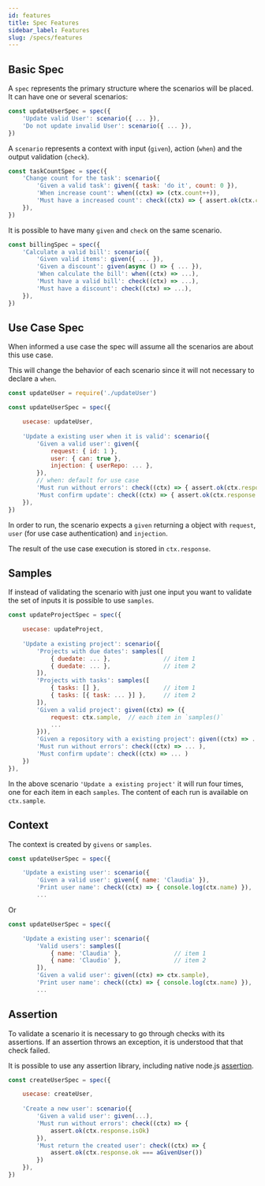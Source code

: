 ```yaml
---
id: features
title: Spec Features
sidebar_label: Features
slug: /specs/features
---
```


## Basic Spec

A `spec` represents the primary structure where the scenarios will be placed. It can have one or several scenarios:

```javascript
const updateUserSpec = spec({
    'Update valid User': scenario({ ... }),
    'Do not update invalid User': scenario({ ... }),
})
```

A `scenario` represents a context with input (`given`), action (`when`) and the output validation (`check`). 

```javascript
const taskCountSpec = spec({
    'Change count for the task': scenario({
        'Given a valid task': given({ task: 'do it', count: 0 }),
        'When increase count': when((ctx) => (ctx.count++)),
        'Must have a increased count': check((ctx) => { assert.ok(ctx.count === 1) }),
    }),
})
```

It is possible to have many `given` and `check` on the same scenario.

```javascript
const billingSpec = spec({
    'Calculate a valid bill': scenario({
        'Given valid items': given({ ... }),
        'Given a discount': given(async () => { ... }),
        'When calculate the bill': when((ctx) => ...),
        'Must have a valid bill': check((ctx) => ...),
        'Must have a discount': check((ctx) => ...),
    }),
})
```

## Use Case Spec

When informed a use case the spec will assume all the scenarios are about this use case.

This will change the behavior of each scenario since it will not necessary to declare a `when`. 

```javascript
const updateUser = require('./updateUser')

const updateUserSpec = spec({

    usecase: updateUser, 
    
    'Update a existing user when it is valid': scenario({
        'Given a valid user': given({
            request: { id: 1 },
            user: { can: true },
            injection: { userRepo: ... },
        }),
        // when: default for use case
        'Must run without errors': check((ctx) => { assert.ok(ctx.response.isOk) }),
        'Must confirm update': check((ctx) => { assert.ok(ctx.response.ok === true) })
    }),
})
```

In order to run, the scenario expects a `given` returning a object with `request`, `user` (for use case authentication) and `injection`. 

The result of the use case execution is stored in `ctx.response`.


## Samples

If instead of validating the scenario with just one input you want to validate the set of inputs it is possible to use `samples`.

```javascript
const updateProjectSpec = spec({

    usecase: updateProject,
    
    'Update a existing project': scenario({
        'Projects with due dates': samples([
            { duedate: ... },               // item 1
            { duedate: ... },               // item 2
        ]),
        'Projects with tasks': samples([
            { tasks: [] },                  // item 1
            { tasks: [{ task: ... }] },     // item 2
        ]),
        'Given a valid project': given((ctx) => ({
            request: ctx.sample,  // each item in `samples()`
            ...
        })),
        'Given a repository with a existing project': given((ctx) => ... ),
        'Must run without errors': check((ctx) => ... ),
        'Must confirm update': check((ctx) => ... )
    })
}),
```

In the above scenario `'Update a existing project'` it will run four times, one for each item in each `samples`. The content of each run is available on `ctx.sample`.

## Context

The context is created by `givens` or `samples`.

```javascript
const updateUserSpec = spec({

    'Update a existing user': scenario({
        'Given a valid user': given({ name: 'Claudia' }),
        'Print user name': check((ctx) => { console.log(ctx.name) }),
        ...
```

Or

```javascript
const updateUserSpec = spec({

    'Update a existing user': scenario({
        'Valid users': samples([
            { name: 'Claudia' },               // item 1
            { name: 'Claudio' },               // item 2
        ]),
        'Given a valid user': given((ctx) => ctx.sample),
        'Print user name': check((ctx) => { console.log(ctx.name) }),
        ...
```

## Assertion

To validate a scenario it is necessary to go through checks with its assertions. If an assertion throws an exception, it is understood that that check failed.

It is possible to use any assertion library, including native node.js [assertion](https://nodejs.org/api/assert.html#assert).

```javascript
const createUserSpec = spec({

    usecase: createUser, 
    
    'Create a new user': scenario({
        'Given a valid user': given(...),
        'Must run without errors': check((ctx) => { 
            assert.ok(ctx.response.isOk) 
        }),
        'Must return the created user': check((ctx) => { 
            assert.ok(ctx.response.ok === aGivenUser()) 
        })
    }),
})
```
